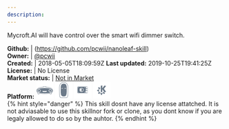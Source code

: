```yaml
---
description: 
---
```

Mycroft.AI will have control over the smart wifi dimmer switch.

**Github:** | (https://github.com/pcwii/nanoleaf-skill)  
**Owner:** | [@pcwii](https://github.com/pcwii)  
**Created:** | 2018-05-05T18:09:59Z  **Last updated:** 2019-10-25T19:41:25Z  
**License:** | No License  
**Market status:** | [Not in Market](https://market.mycroft.ai/skill/)  
**Platform:**   ![](.gitbook/assets/mark-1-icon.png)  ![](.gitbook/assets/mark-2-icon.png)  ![](.gitbook/assets/picroft-icon.png)  ![](.gitbook/assets/kde.png)   
{% hint style="danger" %}
This skill dosnt have any license attatched. It is not adviasable to use this skillnor fork or clone, as you dont know if you are legaly allowed to do so by the auhtor.
{% endhint %}

